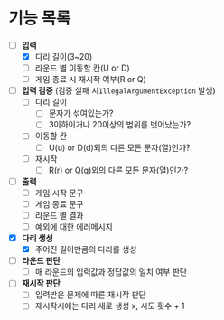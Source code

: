 # 기능 목록

-[ ] **입력**
    - [x] 다리 길이(3~20)
    - [ ] 라운드 별 이동할 칸(U or D)
    - [ ] 게임 종료 시 재시작 여부(R or Q)
-[ ] **입력 검증** (검증 실패 시`IllegalArgumentException` 발생)
    - [ ] 다리 길이
        - [ ] 문자가 섞여있는가?
        - [ ] 3이하이거나 20이상의 범위를 벗어났는가?
    - [ ] 이동할 칸
        - [ ] U(u) or D(d)외의 다른 모든 문자(열)인가?
    - [ ] 재시작
        - [ ] R(r) or Q(q)외의 다른 모든 문자(열)인가?
-[ ] **출력**
    - [ ] 게임 시작 문구
    - [ ] 게임 종료 문구
    - [ ] 라운드 별 결과
    - [ ] 예외에 대한 에러메시지
- [x] **다리 생성**
    - [x] 주어진 길이만큼의 다리를 생성
- [ ] **라운드 판단**
    - [ ] 매 라운드의 입력값과 정답값의 일치 여부 판단
- [ ] **재시작 판단**
    - [ ] 입력받은 문제에 따른 재시작 판단
    - [ ] 재시작시에는 다리 새로 생성 x, 시도 횟수 + 1
